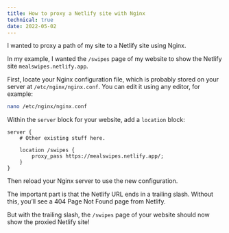 ```yaml
---
title: How to proxy a Netlify site with Nginx
technical: true
date: 2022-05-02
---
```


I wanted to proxy a path of my site to a Netlify site using Nginx. 

In my example, I wanted the `/swipes` page of my website to show the Netlify site `mealswipes.netlify.app`. 

First, locate your Nginx configuration file, which is probably stored on your server at `/etc/nginx/nginx.conf`. You can edit it using any editor, for example: 

```sh
nano /etc/nginx/nginx.conf
```

Within the `server` block for your website, add a `location` block: 

```nginx
server {
    # Other existing stuff here.

    location /swipes {
        proxy_pass https://mealswipes.netlify.app/;
    }
}
```

Then reload your Nginx server to use the new configuration. 

The important part is that the Netlify URL ends in a trailing slash. Without this, you’ll see a 404 Page Not Found page from Netlify. 

But with the trailing slash, the `/swipes` page of your website should now show the proxied Netlify site! 